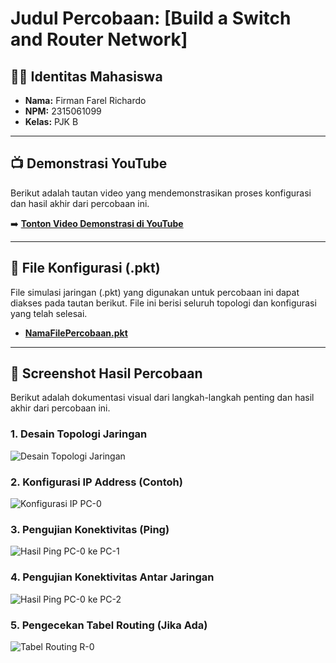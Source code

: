 # Judul Percobaan: [Build a Switch and Router Network]

## 👨‍💻 Identitas Mahasiswa
- **Nama:** Firman Farel Richardo
- **NPM:** 2315061099
- **Kelas:** PJK B

---

## 📺 Demonstrasi YouTube
Berikut adalah tautan video yang mendemonstrasikan proses konfigurasi dan hasil akhir dari percobaan ini.

➡️ **[Tonton Video Demonstrasi di YouTube](https.youtube.com/watch?v=xxxxxxxx)**

---

## 📁 File Konfigurasi (.pkt)
File simulasi jaringan (.pkt) yang digunakan untuk percobaan ini dapat diakses pada tautan berikut. File ini berisi seluruh topologi dan konfigurasi yang telah selesai.

- **[NamaFilePercobaan.pkt](./NamaFilePercobaan.pkt)**

---

## 📸 Screenshot Hasil Percobaan
Berikut adalah dokumentasi visual dari langkah-langkah penting dan hasil akhir dari percobaan ini.

### 1. Desain Topologi Jaringan
![Desain Topologi Jaringan](./screenshot/01-topologi.png)

### 2. Konfigurasi IP Address (Contoh)
![Konfigurasi IP PC-0](./screenshot/02-konfigurasi-ip.png)

### 3. Pengujian Konektivitas (Ping)
![Hasil Ping PC-0 ke PC-1](./screenshot/03-hasil-ping-1.png)

### 4. Pengujian Konektivitas Antar Jaringan
![Hasil Ping PC-0 ke PC-2](./screenshot/04-hasil-ping-antar-jaringan.png)

### 5. Pengecekan Tabel Routing (Jika Ada)
![Tabel Routing R-0](./screenshot/05-tabel-routing.png)

